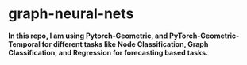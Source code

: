 # graph-neural-nets


**In this repo, I am using Pytorch-Geometric, and PyTorch-Geometric-Temporal for different tasks like Node Classification, Graph Classification, and 
Regression for forecasting based tasks.**
